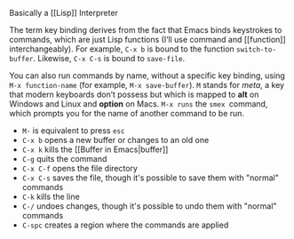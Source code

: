Basically a [[Lisp]] Interpreter

The term key binding derives from the fact that Emacs binds keystrokes to commands, which are just Lisp  functions (I’ll use command and [[function]] interchangeably). For example, `C-x b` is bound to the function `switch-to-buffer`. Likewise, `C-x C-s` is bound to `save-file`.

You can also run commands by name, without a specific key binding, using `M-x function-name` (for example, `M-x save-buffer`). `M` stands for _meta_, a key that modern keyboards don’t possess but which is mapped to **alt** on Windows and Linux and **option** on Macs. `M-x runs` the `smex `command, which prompts you for the name of another command to be run.

- `M-` is equivalent to press `esc`
- `C-x b` opens a new buffer or changes to an old one
- `C-x k` kills the [[Buffer in Emacs|buffer]]
- `C-g` quits the command
- `C-x C-f` opens the file directory
- `C-x C-s` saves the file, though it's possible to save them with "normal" commands
- `C-k` kills the line
- `C-/` undoes changes, though it's possible to undo them with "normal" commands
- `C-spc` creates a region where the commands are applied